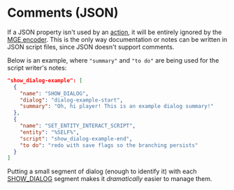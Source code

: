 # Comments (JSON)

If a JSON property isn't used by an [action](../actions), it will be entirely ignored by the [MGE encoder](../encoder/mge_encoder). This is the only way documentation or notes can be written in JSON script files, since JSON doesn't support comments.

Below is an example, where `"summary"` and `"to do"` are being used for the script writer's notes:

```json
"show_dialog-example": [
  {
    "name": "SHOW_DIALOG",
    "dialog": "dialog-example-start",
    "summary": "Oh, hi player! This is an example dialog summary!"
  },
  {
    "name": "SET_ENTITY_INTERACT_SCRIPT",
    "entity": "%SELF%",
    "script": "show_dialog-example-end",
    "to do": "redo with save flags so the branching persists"
  }
]
```

Putting a small segment of dialog (enough to identify it) with each [SHOW_DIALOG](../actions/SHOW_DIALOG) segment makes it *dramatically* easier to manage them.
